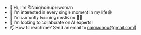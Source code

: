 - 👋 Hi, I’m @NaiqiaoSuperwoman
- 👀 I’m interested in every single moment in my life😄
- 🌱 I’m currently learning medicine 👩‍⚕️
- 💞️ I’m looking to collaborate on AI experts! 
- 📫 How to reach me? Send an email to naiqiaohou@gmail.com👏

<!---
NaiqiaoSuperwoman/NaiqiaoSuperwoman is a ✨ special ✨ repository because its `README.md` (this file) appears on your GitHub profile.
You can click the Preview link to take a look at your changes.
--->
